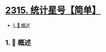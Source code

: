 # [2315. 统计星号【简单】](https://github.com/tnotesjs/TNotes.leetcode/tree/main/notes/2315.%20%E7%BB%9F%E8%AE%A1%E6%98%9F%E5%8F%B7%E3%80%90%E7%AE%80%E5%8D%95%E3%80%91)

<!-- region:toc -->

- [1. 📝 概述](#1--概述)

<!-- endregion:toc -->

## 1. 📝 概述
